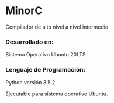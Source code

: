 # MinorC
Compilador de alto nivel a nivel intermedio

### Desarrollado en:
Sistema Operativo Ubuntu 20LTS

### Lenguaje de Programación:
Python versión 3.5.2

Ejecutable para sistema operativo Ubuntu.
